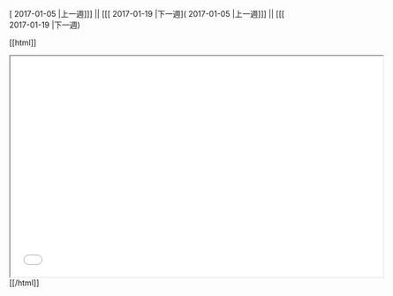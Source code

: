 [ 2017-01-05 |上一週]]] || [[[ 2017-01-19 |下一週]( 2017-01-05 |上一週]]] || [[[ 2017-01-19 |下一週)



[[html]]
<iframe src='<http://pad.hackingthursday.org>  ?showControls=true&showChat=true&showLineNumbers=true&useMonospaceFont=false' width=675 height=400></iframe>
[[/html]]